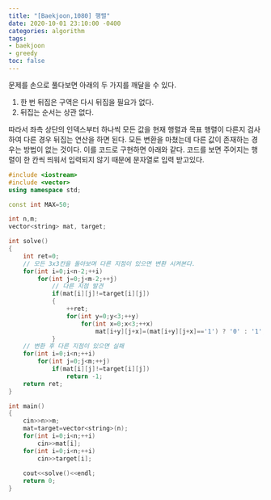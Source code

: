 ```yaml
---
title: "[Baekjoon,1080] 행렬"
date: 2020-10-01 23:10:00 -0400
categories: algorithm 
tags:
- baekjoon 
- greedy
toc: false
---
```


문제를 손으로 풀다보면 아래의 두 가지를 깨달을 수 있다.  

1. 한 번 뒤집은 구역은 다시 뒤집을 필요가 없다. 
2. 뒤집는 순서는 상관 없다. 

따라서 좌측 상단의 인덱스부터 하나씩 모든 값을 현재 행렬과 목표 행렬이 다른지 검사하여 다른 경우 뒤집는 연산을 하면 된다. 
모든 변환을 마쳤는데 다른 값이 존재하는 경우는 방법이 없는 것이다. 이를 코드로 구현하면 아래와 같다. 
코드를 보면 주어지는 행렬이 한 칸씩 띄워서 입력되지 않기 때문에 문자열로 입력 받고있다. 
```cpp
#include <iostream>
#include <vector>
using namespace std;

const int MAX=50;

int n,m;
vector<string> mat, target;

int solve()
{
    int ret=0;
    // 모든 3x3칸을 돌아보며 다른 지점이 있으면 변환 시켜본다. 
    for(int i=0;i<n-2;++i)
        for(int j=0;j<m-2;++j)
            // 다른 지점 발견 
            if(mat[i][j]!=target[i][j])
            {
                ++ret;
                for(int y=0;y<3;++y)
                    for(int x=0;x<3;++x)
                        mat[i+y][j+x]=(mat[i+y][j+x]=='1') ? '0' : '1';
            }
    // 변환 후 다른 지점이 있으면 실패 
    for(int i=0;i<n;++i)
        for(int j=0;j<m;++j)
            if(mat[i][j]!=target[i][j])
                return -1;
    return ret;
}

int main()
{
    cin>>n>>m;
    mat=target=vector<string>(n);
    for(int i=0;i<n;++i)
        cin>>mat[i];
    for(int i=0;i<n;++i)
        cin>>target[i];
    
    cout<<solve()<<endl;
    return 0;
}
```
